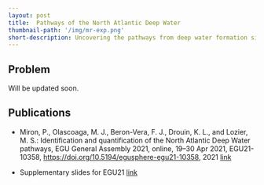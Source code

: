 ```yaml
---
layout: post
title:  Pathways of the North Atlantic Deep Water
thumbnail-path: '/img/mr-exp.png'
short-description: Uncovering the pathways from deep water formation sites out of the subpolar North Atlantic.
---
```


## Problem
Will be updated soon.

## Publications
- Miron, P., Olascoaga, M. J., Beron-Vera, F. J., Drouin, K. L., and Lozier, M. S.: Identification and quantification of the North Atlantic Deep Water pathways, EGU General Assembly 2021, online, 19–30 Apr 2021, EGU21-10358, https://doi.org/10.5194/egusphere-egu21-10358, 2021 [link]((https://aip.scitation.org/doi/10.1063/1.5110731))

- Supplementary slides for EGU21 [link](https://bit.ly/pmegu2021)
